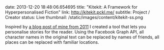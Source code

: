 date: 2013-12-20 18:48:06.654695
title: "Kitekit: A Framework for Hyperpersonalised Fiction"
link: http://kitekit.pckl.me/
subtitle: Project / Creator
status: Live
thumbnail: /static/images/content/kitekit-ss.png

Inspired by
[a blog post of mine from 2011][bp]
I created a tool that lets you personalise stories for the reader.
Using the Facebook Graph API, all character names in the original text
can be replaced by names of friends, all places can be replaced with familiar locations.

[bp]: /post/hyper-personalisation-of-fiction/
